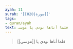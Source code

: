 ```yaml
---
ayah: 11
surah: '[[020|سورة]]'
tags:
- quran/ayah
text: فلما أتاها نودي يا موسى
---
```

> فلما أتاها نودي يا [[موسى]]
